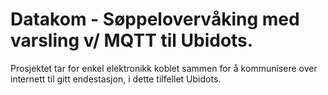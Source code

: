 # Datakom - Søppelovervåking med varsling v/ MQTT til Ubidots.
Prosjektet tar for enkel elektronikk koblet sammen for å kommunisere over internett til gitt endestasjon, i dette tilfellet Ubidots.
